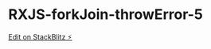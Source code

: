 # RXJS-forkJoin-throwError-5

[Edit on StackBlitz ⚡️](https://stackblitz.com/edit/typescript-sqtiqj)